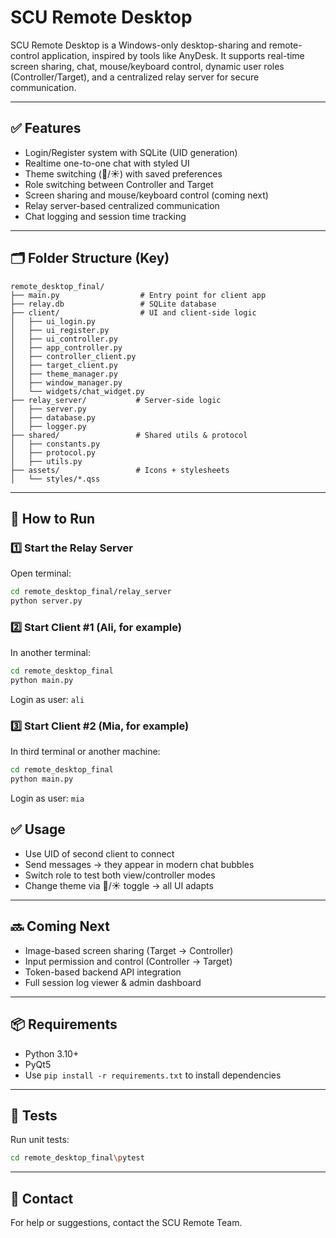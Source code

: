 # SCU Remote Desktop

SCU Remote Desktop is a Windows-only desktop-sharing and remote-control application, inspired by tools like AnyDesk.
It supports real-time screen sharing, chat, mouse/keyboard control, dynamic user roles (Controller/Target), and a centralized relay server for secure communication.

---

## ✅ Features

* Login/Register system with SQLite (UID generation)
* Realtime one-to-one chat with styled UI
* Theme switching (🌙/☀️) with saved preferences
* Role switching between Controller and Target
* Screen sharing and mouse/keyboard control (coming next)
* Relay server-based centralized communication
* Chat logging and session time tracking

---

## 🗂 Folder Structure (Key)

```
remote_desktop_final/
├── main.py                  # Entry point for client app
├── relay.db                 # SQLite database
├── client/                  # UI and client-side logic
│   ├── ui_login.py
│   ├── ui_register.py
│   ├── ui_controller.py
│   ├── app_controller.py
│   ├── controller_client.py
│   ├── target_client.py
│   ├── theme_manager.py
│   ├── window_manager.py
│   └── widgets/chat_widget.py
├── relay_server/           # Server-side logic
│   ├── server.py
│   ├── database.py
│   ├── logger.py
├── shared/                 # Shared utils & protocol
│   ├── constants.py
│   ├── protocol.py
│   ├── utils.py
├── assets/                 # Icons + stylesheets
│   └── styles/*.qss
```

---

## 🚀 How to Run

### 1️⃣ Start the Relay Server

Open terminal:

```bash
cd remote_desktop_final/relay_server
python server.py
```

### 2️⃣ Start Client #1 (Ali, for example)

In another terminal:

```bash
cd remote_desktop_final
python main.py
```

Login as user: `ali`

### 3️⃣ Start Client #2 (Mia, for example)

In third terminal or another machine:

```bash
cd remote_desktop_final
python main.py
```

Login as user: `mia`

## ✅ Usage

* Use UID of second client to connect
* Send messages → they appear in modern chat bubbles
* Switch role to test both view/controller modes
* Change theme via 🌙/☀️ toggle → all UI adapts

---

## 🔜 Coming Next

* Image-based screen sharing (Target → Controller)
* Input permission and control (Controller → Target)
* Token-based backend API integration
* Full session log viewer & admin dashboard

---

## 📦 Requirements

* Python 3.10+
* PyQt5
* Use `pip install -r requirements.txt` to install dependencies

---

## 🧪 Tests

Run unit tests:

```bash
cd remote_desktop_final\pytest
```

---

## 💬 Contact

For help or suggestions, contact the SCU Remote Team. 
